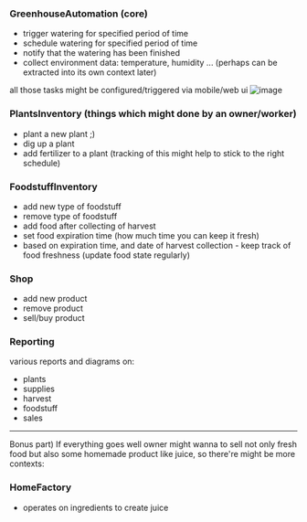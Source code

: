 ### GreenhouseAutomation (core)
- trigger watering for specified period of time
- schedule watering for specified period of time
- notify that the watering has been finished
- collect environment data: temperature, humidity ... (perhaps can be extracted into its own context later)

all those tasks might be configured/triggered via mobile/web ui
![image](https://drive.google.com/uc?export=view&id=1buCCjQNNeRVUTDENRBze5V1333_2JLoC)

### PlantsInventory (things which might done by an owner/worker)
- plant a new plant ;)
- dig up a plant
- add fertilizer to a plant (tracking of this might help to stick to the right schedule)

### FoodstuffInventory
- add new type of foodstuff
- remove type of foodstuff
- add food after collecting of harvest
- set food expiration time (how much time you can keep it fresh)
- based on expiration time, and date of harvest collection - keep track of food freshness (update food state regularly)

### Shop
- add new product
- remove product
- sell/buy product

### Reporting
various reports and diagrams on:
- plants
- supplies
- harvest
- foodstuff
- sales

----------

Bonus part)
If everything goes well owner might wanna to sell not only fresh food but also some homemade product like juice, so there're might be more contexts:

### HomeFactory
- operates on ingredients to create juice
